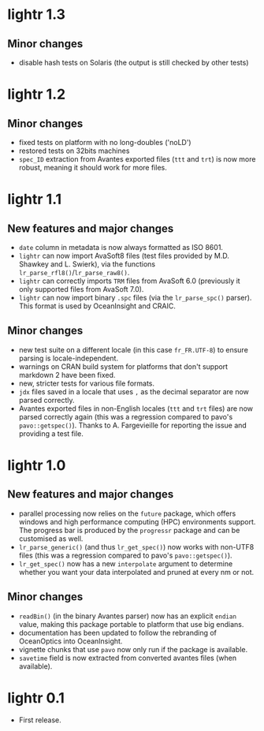 # lightr 1.3

## Minor changes

* disable hash tests on Solaris (the output is still checked by other tests)

# lightr 1.2

## Minor changes

* fixed tests on platform with no long-doubles ('noLD') 
* restored tests on 32bits machines
* `spec_ID` extraction from Avantes exported files (`ttt` and `trt`) is now
more robust, meaning it should work for more files.

# lightr 1.1

## New features and major changes

* `date` column in metadata is now always formatted as ISO 8601.
* `lightr` can now import AvaSoft8 files (test files provided by M.D. Shawkey 
and L. Swierk), via the functions `lr_parse_rfl8()`/`lr_parse_raw8()`.
* `lightr` can correctly imports `TRM` files from AvaSoft 6.0 (previously it 
only supported files from AvaSoft 7.0).
* `lightr` can now import binary `.spc` files (via the `lr_parse_spc()` parser).
This format is used by OceanInsight and CRAIC.

## Minor changes

* new test suite on a different locale (in this case `fr_FR.UTF-8`) to ensure
parsing is locale-independent.
* warnings on CRAN build system for platforms that don't support markdown 2 
have been fixed.
* new, stricter tests for various file formats.
* `jdx` files saved in a locale that uses `,` as the decimal separator are now
parsed correctly.
* Avantes exported files in non-English locales (`ttt` and `trt` files) are now 
parsed correctly again (this was a regression compared to pavo's 
`pavo::getspec()`). Thanks to A. Fargevieille for reporting the issue and 
providing a test file.

# lightr 1.0

## New features and major changes

* parallel processing now relies on the `future` package, which offers windows
and high performance computing (HPC) environments support. The progress bar is
produced by the `progressr` package and can be customised as well.
* `lr_parse_generic()` (and thus `lr_get_spec()`) now works with non-UTF8 files
(this was a regression compared to pavo's `pavo::getspec()`).
* `lr_get_spec()` now has a new `interpolate` argument to determine whether you
want your data interpolated and pruned at every nm or not.

## Minor changes

* `readBin()` (in the binary Avantes parser) now has an explicit `endian` value,
making this package portable to platform that use big endians.
* documentation has been updated to follow the rebranding of OceanOptics into
OceanInsight.
* vignette chunks that use `pavo` now only run if the package is available.
* `savetime` field is now extracted from converted avantes files (when
available).

# lightr 0.1

* First release.
